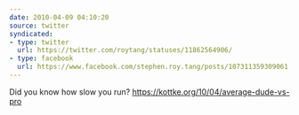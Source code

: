 ```yaml
---
date: 2010-04-09 04:10:20
source: twitter
syndicated:
- type: twitter
  url: https://twitter.com/roytang/statuses/11862564906/
- type: facebook
  url: https://www.facebook.com/stephen.roy.tang/posts/107311359309061
---
```


Did you know how slow you run? https://kottke.org/10/04/average-dude-vs-pro
